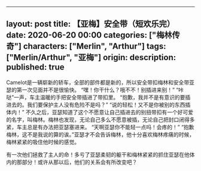    ---
layout: post
title: 【亚梅】安全带（短欢乐完）
date: 2020-06-20 00:00
categories: ["梅林传奇"]
characters: ["Merlin", "Arthur"]
tags: ["Merlin/Arthur", "亚梅"]
origin: 
description:
published: true
---
   
   
   Camelot是一辆崭新的轿车，全部的部件都是新的，所以安全带扣梅林和安全带亚瑟的第一次见面并不是很愉快。
   “嘿！你干什么？哦不不！别插进来别！”
   “咔哒”一声，车主温暖的手把安全带插进了带扣里。
   “抱歉，我并不是有意识的要插进去的。我们要保护主人没有危险不是吗？”
   “说的轻松！又不是你被别的东西插体内！”
   不久之后，亚瑟知道了这个不愿意让自己插进去的别扭带扣有一个好可爱的名字，叫梅林。梅林也发现，无论自己多么不愿意被插，无论自己把封口闭得多紧，车主总是有办法把亚瑟塞进来。
   “天啊亚瑟你不能轻一点吗！会疼的！”
   “抱歉梅林，这不是我说的算的诶。”亚瑟才不会告诉梅林，他十分喜欢梅林疼痛的时候，梅林紧紧的吸住他时候的感觉。


   有一次他们拯救了主人的命！多亏了亚瑟柔韧的躯干和梅林紧紧的抓住亚瑟在他体内的那部分！或许从那以后，他们的关系会有所改变吧？
